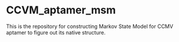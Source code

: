 # CCVM_aptamer_msm

This is the repository for constructing Markov State Model for CCMV aptamer to figure out its native structure. 
